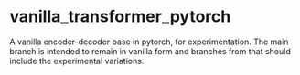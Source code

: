 # vanilla_transformer_pytorch
A vanilla encoder-decoder base in pytorch, for experimentation. The main branch is intended to remain in vanilla form and branches from that should include the experimental variations.
